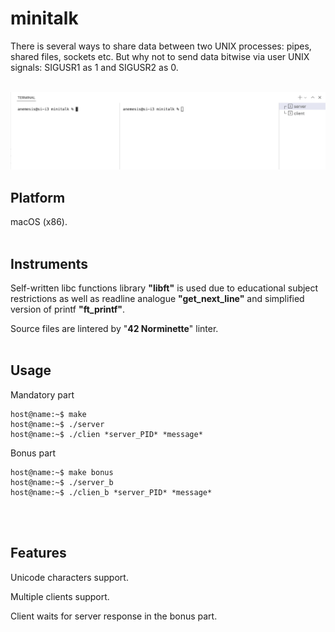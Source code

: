 # **minitalk**

There is several ways to share data between two UNIX processes: pipes, shared files, sockets etc. But why not to send data bitwise via user UNIX signals: SIGUSR1 as 1 and SIGUSR2 as 0.
<br><br>

<img src="readme/minitalk.gif" alt="drawing" width="750" title="room.rt"/>

## **Platform**
macOS (x86).
<br><br>

## **Instruments**

Self-written libc functions library **"libft"** is used due to educational subject restrictions as well as readline analogue **"get_next_line"** and simplified version of printf **"ft_printf"**.

Source files are lintered by "**42 Norminette**" linter.
<br><br>

## **Usage**

Mandatory part

```console
host@name:~$ make
host@name:~$ ./server
host@name:~$ ./clien *server_PID* *message*
```

Bonus part

```console
host@name:~$ make bonus
host@name:~$ ./server_b
host@name:~$ ./clien_b *server_PID* *message*
```
<br><br>


## **Features**

Unicode characters support.

Multiple clients support.

Client waits for server response in the bonus part.
